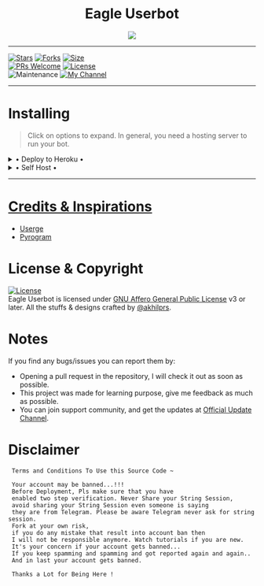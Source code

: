 <h1 align="center">
  <b>Eagle Userbot</b>
</h1>

<p align="center"><a href="https://telegram.dog/EAGLEUB"><img src="https://te.legra.ph/file/543a358625382cc27fd2b.jpg"></a></p>

------

[![Stars](https://img.shields.io/github/stars/EagleUBTG/EagleUserbot?style=flat-square&color=yellow)](https://github.com/EagleUBTG/EagleUserbot/stargazers)
[![Forks](https://img.shields.io/github/forks/EagleUBTG/EagleUserbot?style=flat-square&color=orange)](https://github.com/EagleUBTG/EagleUserbot/fork)
[![Size](https://img.shields.io/github/repo-size/EagleUBTG/EagleUserbot?style=flat-square&color=green)](https://github.com/EagleUBTG/EagleUserbot/size)   
[![PRs Welcome](https://img.shields.io/badge/PRs-welcome-brightgreen.svg?style=flat-square)](https://makeapullrequest.com)
[![License](https://img.shields.io/badge/License-AGPL-blue)](https://github.com/EagleUBTG/EagleUserbot/blob/main/LICENSE)   
![Maintenance](https://img.shields.io/badge/Maintained%3F-yes-green?&style=flat-square)
[![My Channel](https://img.shields.io/badge/Telegram-Personal%20Channel-informational)](https://telegram.dog/akhilprs)

------

# Installing 

> Click on options to expand. In general, you need a hosting server to run your bot.

<details>

  <summary> • Deploy to Heroku • </summary>

<h4> The easiest and most convenient way of hosting a bot in Telegram.</h4>

[![Deploy To Heroku](https://www.herokucdn.com/deploy/button.svg)](https://heroku.com/deploy) 

</details>

<details>

  <summary> • Self Host • </summary>

<h4> You can self host your Eagle Userbot. Get a VPS or local server to run the command and follow the steps.</h4>

<p align="left"><a href="https://telegra.ph/How-to-Self-Host-Eagle-Userbot-06-19"><img src="https://img.shields.io/badge/Read%20Quick%20Guide-blue?style=for-the-badge&logo=none" width="150""/</a>  </p>

</details>

--------

# Credits & Inspirations 

- [Userge](https://github.com/UsergeTeam/Userge)
- [Pyrogram](https://github.com/Pyrogram/Pyrogram)

# License & Copyright

[![License](https://www.gnu.org/graphics/agplv3-155x51.png)](LICENSE)   
Eagle Userbot is licensed under [GNU Affero General Public License](https://www.gnu.org/licenses/agpl-3.0.en.html) v3 or later.
All the stuffs & designs crafted by [@akhilprs](https://github.com/akhilprs).

# Notes 

If you find any bugs/issues you can report them by:

- Opening a pull request in the repository, I will check it out as soon as possible.
- This project was made for learning purpose, give me feedback as much as possible.
- You can join support community, and get the updates at [Official Update Channel](https://telegram.dog/EAGLEUB).

# Disclaimer

```  
 Terms and Conditions To Use this Source Code ~
      
 Your account may be banned...!!!
 Before Deployment, Pls make sure that you have 
 enabled two step verification. Never Share your String Session, 
 avoid sharing your String Session even someone is saying 
 they are from Telegram. Please be aware Telegram never ask for string session.
 Fork at your own risk, 
 if you do any mistake that result into account ban then 
 I will not be responsible anymore. Watch tutorials if you are new.
 It's your concern if your account gets banned...
 If you keep spamming and spamming and got reported again and again..
 And in last your account gets banned. 
 
 Thanks a Lot for Being Here !

```



